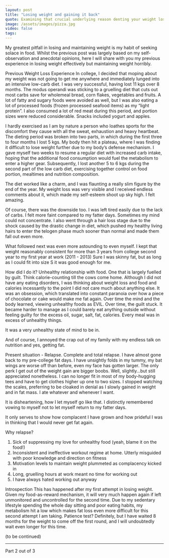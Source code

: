 ```yaml
---
layout: post
title: "Losing weight and gaining it back"
quote: Examining that crucial underlying reason denting your weight loss progression.
image: /assets/images/pizza.jpg
video: false
tags: 
---
```


My greatest pitfall in losing and maintaining weight is my habit of seeking solace in food.
Whilst the previous post was largely based on my self-observation and anecdotal opinions, here I will share with you my previous experience in losing weight effectively but maintaining weight horribly.

Previous Weight Loss Experience 
In college, I decided that moping about my weight was not going to get me anywhere and immediately lunged into an intensive low-carb diet.
I was very successful, having lost 11 kgs over 8 months. The modus operandi was sticking to a gruelling diet that cuts out most carbs save for wholemeal bread, corn flakes, vegetables and fruits. A lot of fatty and sugary foods were avoided as well, but I was also eating a lot of processed foods (frozen processed seafood items) as my “light protein”. I also consumed a lot of red meat during this period, and portion sizes were reduced considerable. Snacks included yogurt and apples.

I hardly exercised as I am by nature a person who loathes sports for the discomfort they cause with all the sweat, exhaustion and heavy heartbeat. The dieting period was broken into two parts, in which during the first three to four months I lost 5 kgs. My body then hit a plateau, where I was finding it difficult to lose weight further due to my body’s defense mechanism. I gave myself two weeks to resume a regular diet with increased carb intake, hoping that the additional food consumption would fuel the metabolism to enter a higher gear.
Subsequently, I lost another 5 to 6 kgs during the second part of the low carb diet, exercising together control on food portion, mealtimes and nutrition composition.

The diet worked like a charm, and I was flaunting a really slim figure by the end of the year. My weight loss was very visible and I received endless comments about it, which made my self-esteem shoot up sky high. I felt amazing.

Of course, there was the downside too. I was left tired easily due to the lack of carbs. I felt more faint compared to my fatter days. Sometimes my mind could not concentrate.
I also went through a hair loss stage due to the shock caused by the drastic change in diet, which pushed my healthy living hairs to enter the telogen phase much sooner than normal and made them fall out even more. 

What followed next was even more astounding to even myself. I kept that weight reasonably consistent for more than 3 years from college second year to my first year at work (2011 - 2013)
Sure I was skinny fat, but as long as I could fit into size S it was good enough for me.
 
How did I do it?
Unhealthy relationship with food. One that is largely fuelled by guilt. 
Think calorie-counting till the cows come home. 
Although I did not have any eating disorders, I was thinking about weight loss and food and calories incessantly to the point I did not care much about anything else. It was an obsession, which translated into constant paranoia over how a piece of chocolate or cake would make me fat again. 
Over time the mind and the body learned, viewing unhealthy foods as EVIL. Over time, the guilt stuck. It became harder to manage as I could barely eat anything outside without feeling guilty for the excess oil, sugar, salt, fat, calories. Every meal was in excess of unhealthy things. 

It was a very unhealthy state of mind to be in.

And of course, I annoyed the crap out of my family with my endless talk on nutrition and yes, getting fat.

Present situation - Relapse. 
Complete and total relapse. I have almost gone back to my pre-college fat days.
I have unsightly folds in my tummy, my bat wings are worse off than before, even my face has gotten larger.
The only perk I get out of the weight gain are bigger boobs. Well, slightly…but still appreciated nonetheless. 
I can no longer fit in most of my body-hugging tees and have to get clothes higher up one to two sizes. I stopped watching the scales, preferring to be cloaked in denial as I slowly gained in weight and in fat mass. I ate whatever and whenever I want. 

It is disheartening, how I let myself go like that. I distinctly remembered vowing to myself not to let myself return to my fatter days.

It only serves to show how complacent I have grown and how prideful I was in thinking that I would never get fat again.

Why relapse? 
1. Sick of suppressing my love for unhealthy food (yeah, blame it on the food!)
2. Inconsistent and ineffective workout regime at home. Utterly misguided with poor knowledge and direction on fitness 
3. Motivation levels to maintain weight plummeted as complacency kicked in
4. Long, gruelling hours at work meant no time for working out
5. I have always hated working out anyway

Introspection
This has happened after my first attempt in losing weight. Given my food-as-reward mechanism, it will very much happen again if left unmonitored and uncontrolled for the second time.
Due to my sedentary lifestyle spending the whole day sitting and poor eating habits, my metabolism hit a low which makes fat loss even more difficult for this second attempt I am taking.
Patience test? Definitely, but I have waited 8 months for the weight to come off the first round, and I will undoubtedly wait even longer for this time.

(to be continued)

-----
Part 2 out of 3
